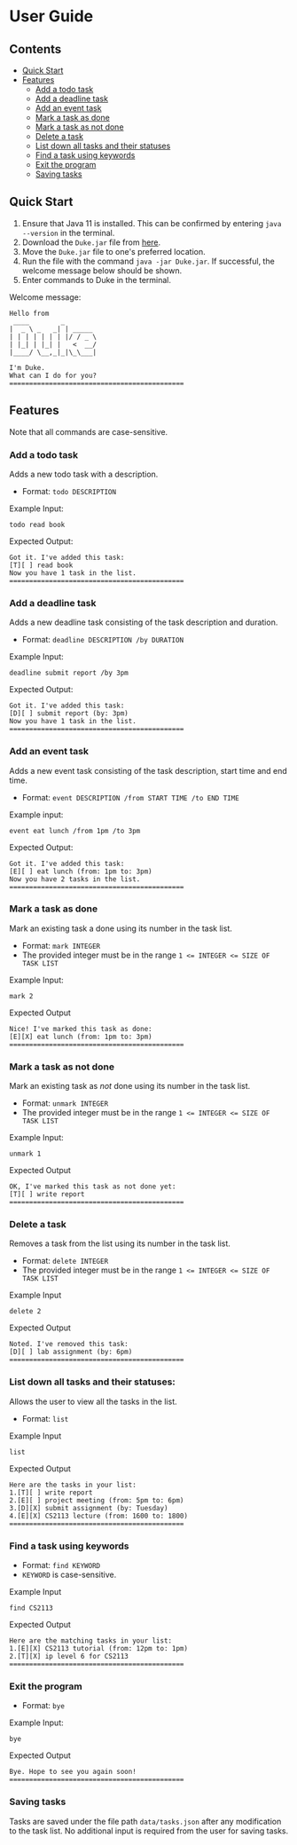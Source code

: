 # User Guide


## Contents
- [Quick Start](https://github.com/ysl-28/ip/tree/master/docs#Quick_Start)
- [Features](https://github.com/ysl-28/ip/tree/master/docs#Features)
    - [Add a todo task](https://github.com/ysl-28/ip/tree/master/docs#Add_a_todo_task)
    - [Add a deadline task](https://github.com/ysl-28/ip/tree/master/docs#Add_a_deadline_task)
    - [Add an event task](https://github.com/ysl-28/ip/tree/master/docs#Add_an_event_task)
    - [Mark a task as done](https://github.com/ysl-28/ip/tree/master/docs#Mark_a_task_as_done)
    - [Mark a task as not done](https://github.com/ysl-28/ip/tree/master/docs#Mark_a_task_as_not_done)
    - [Delete a task](https://github.com/ysl-28/ip/tree/master/docs#Delete_a_task)
    - [List down all tasks and their statuses](https://github.com/ysl-28/ip/tree/master/docs#List_down_all_tasks_and_their_statuses)
    - [Find a task using keywords](https://github.com/ysl-28/ip/tree/master/docs#Find_a_task_using_keywords)
    - [Exit the program](https://github.com/ysl-28/ip/tree/master/docs#Exit_the_program)
    - [Saving tasks](https://github.com/ysl-28/ip/tree/master/docs#Saving_tasks)

## Quick Start
1. Ensure that Java 11 is installed. This can be confirmed by entering `java --version` in the terminal.
2. Download the `Duke.jar` file from [here](https://github.com/ysl-28/ip/releases/tag/v0.3).
3. Move the `Duke.jar` file to one's preferred location.
4. Run the file with the command `java -jar Duke.jar`. If successful, the welcome message below should be shown.
5. Enter commands to Duke in the terminal.

Welcome message:
```
Hello from
 ____        _
|  _ \ _   _| | _____
| | | | | | | |/ / _ \
| |_| | |_| |   <  __/
|____/ \__,_|_|\_\___|

I'm Duke.
What can I do for you?
============================================
```

## Features 
Note that all commands are case-sensitive.
### Add a todo task
Adds a new todo task with a description.
- Format: `todo DESCRIPTION`

Example Input:
```
todo read book
```
Expected Output:
```
Got it. I've added this task:
[T][ ] read book
Now you have 1 task in the list.
============================================

```

### Add a deadline task

Adds a new deadline task consisting of the task description and duration.
- Format: `deadline DESCRIPTION /by DURATION`

Example Input:
```
deadline submit report /by 3pm
```

Expected Output:
```
Got it. I've added this task:
[D][ ] submit report (by: 3pm)
Now you have 1 task in the list.
============================================
```

### Add an event task
Adds a new event task consisting of the task description, start time and end time.
- Format: `event DESCRIPTION /from START TIME /to END TIME`

Example input:
```agsl
event eat lunch /from 1pm /to 3pm
```

Expected Output:
```
Got it. I've added this task:
[E][ ] eat lunch (from: 1pm to: 3pm)
Now you have 2 tasks in the list.
============================================
```

### Mark a task as done
Mark an existing task a done using its number in the task list.
- Format: `mark INTEGER`
- The provided integer must be in the range `1 <= INTEGER <= SIZE OF TASK LIST`


Example Input:
```
mark 2
```

Expected Output
```
Nice! I've marked this task as done:
[E][X] eat lunch (from: 1pm to: 3pm)
============================================
```
### Mark a task as not done
Mark an existing task as _not_ done using its number in the task list.
- Format: `unmark INTEGER`
- The provided integer must be in the range `1 <= INTEGER <= SIZE OF TASK LIST`

Example Input:
```
unmark 1
```
Expected Output
```
OK, I've marked this task as not done yet:
[T][ ] write report
============================================
```
### Delete a task
Removes a task from the list using its number in the task list.
- Format: `delete INTEGER`
- The provided integer must be in the range `1 <= INTEGER <= SIZE OF TASK LIST`

Example Input
```
delete 2
```

Expected Output
```
Noted. I've removed this task:
[D][ ] lab assignment (by: 6pm)
============================================
```
### List down all tasks and their statuses:
Allows the user to view all the tasks in the list.
- Format: `list`

Example Input
```
list
```

Expected Output
```
Here are the tasks in your list:
1.[T][ ] write report
2.[E][ ] project meeting (from: 5pm to: 6pm)
3.[D][X] submit assignment (by: Tuesday)
4.[E][X] CS2113 lecture (from: 1600 to: 1800)
============================================
```

### Find a task using keywords
- Format: `find KEYWORD`
- `KEYWORD` is case-sensitive.

Example Input
```
find CS2113
```

Expected Output
```
Here are the matching tasks in your list:
1.[E][X] CS2113 tutorial (from: 12pm to: 1pm)
2.[T][X] ip level 6 for CS2113
============================================
```
### Exit the program
- Format: `bye`

Example Input:
```
bye
```

Expected Output
```
Bye. Hope to see you again soon!
============================================
```

### Saving tasks
Tasks are saved under the file path `data/tasks.json` after any modification to the task list. No additional input is required from the user for saving tasks.

